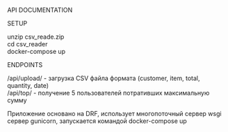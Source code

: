 API DOCUMENTATION

SETUP

unzip csv_reade.zip<br>
cd csv_reader<br>
docker-compose up 

ENDPOINTS

/api/upload/ - загрузка CSV файла формата (customer, item, total, quantity, date)<br>
/api/top/ - получение 5 пользователей потративших максимальную сумму

Приложение основано на DRF, использует многопоточный сервер wsgi сервер gunicorn, запускается командой docker-compose up